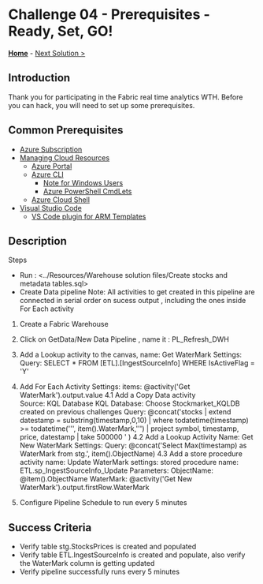 # Challenge 04 - Prerequisites - Ready, Set, GO!

<!-- REMOVE_ME ${navigationLine} (remove this from your MD files if you are writing them manually, this is for the automation script) REMOVE_ME -->

<!-- REPLACE_ME (this section will be removed by the automation script) -->
<!-- If you are using and editing this template manually, ensure the navigation link below is updated to link to next challenge relative to the current challenge. The "Home" link should always link to the homepage of the hack which is the README.md in the hack's parent directory. -->

**[Home](../README.md)** - [Next Solution >](./Solution05.md)

<!-- REPLACE_ME (this section will be removed by the automation script) -->

## Introduction

<!-- REMOVE_ME Thank you for participating in the ${nameOfHackArg} What The Hack. Before you can hack, you will need to set up some prerequisites. (remove this from your MD files if you are writing them manually, this is for the automation script) REMOVE_ME -->

<!-- REPLACE_ME (this section will be removed by the automation script) -->

Thank you for participating in the Fabric real time analytics WTH. Before you can hack, you will need to set up some prerequisites.

<!-- REPLACE_ME (this section will be removed by the automation script) -->

## Common Prerequisites

<!-- If you are editing this template manually, be aware that these links are only designed to work if this Markdown file is in the /xxx-HackName/Student/ folder of your hack. -->

- [Azure Subscription](../../../000-HowToHack/WTH-Common-Prerequisites.md#azure-subscription)
- [Managing Cloud Resources](../../../000-HowToHack/WTH-Common-Prerequisites.md#managing-cloud-resources)
  - [Azure Portal](../../../000-HowToHack/WTH-Common-Prerequisites.md#azure-portal)
  - [Azure CLI](../../../000-HowToHack/WTH-Common-Prerequisites.md#azure-cli)
    - [Note for Windows Users](../../../000-HowToHack/WTH-Common-Prerequisites.md#note-for-windows-users)
    - [Azure PowerShell CmdLets](../../../000-HowToHack/WTH-Common-Prerequisites.md#azure-powershell-cmdlets)
  - [Azure Cloud Shell](../../../000-HowToHack/WTH-Common-Prerequisites.md#azure-cloud-shell)
- [Visual Studio Code](../../../000-HowToHack/WTH-Common-Prerequisites.md#visual-studio-code)
  - [VS Code plugin for ARM Templates](../../../000-HowToHack/WTH-Common-Prerequisites.md#visual-studio-code-plugins-for-arm-templates)

## Description

Steps 
- Run : <../Resources/Warehouse solution files/Create stocks and metadata tables.sql>
- Create Data pipeline
  Note: All activities to get created in this pipeline are connected in serial order on sucess output , including the ones inside For Each activity

 1. Create a Fabric Warehouse

 2. Click on GetData/New Data Pipeline , name it : PL_Refresh_DWH

 3. Add a Lookup activity to the canvas, 
      name: Get WaterMark
      Settings: 
        Query:  SELECT * FROM [ETL].[IngestSourceInfo] WHERE IsActiveFlag = 'Y'

 4. Add For Each Activity 
    Settings: 
      items: @activity('Get WaterMark').output.value
    4.1  Add a Copy Data activity      
      Source: KQL Database
      KQL Database: Choose Stockmarket_KQLDB created on previous challenges
      Query: 
        @concat('stocks
        | extend datestamp = substring(timestamp,0,10)
        | where todatetime(timestamp) >= todatetime(''', item().WaterMark,''') 
        | project symbol, timestamp, price, datestamp
        | take 500000 ' )
    4.2  Add a Lookup Activity
          Name: Get New WaterMark
          Settings:
            Query: @concat('Select Max(timestamp) as WaterMark from stg.', item().ObjectName)
    4.3 Add a store procedure activity
        name: Update WaterMark
        settings:
          stored procedure name: ETL.sp_IngestSourceInfo_Update
          Parameters:
            ObjectName: @item().ObjectName
            WaterMark: @activity('Get New WaterMark').output.firstRow.WaterMark

  5. Configure Pipeline Schedule to run every 5 minutes


## Success Criteria

- Verify table stg.StocksPrices is created and populated
- Verify table ETL.IngestSourceInfo is created and populate, also verify the WaterMark column is getting updated
- Verify pipeline successfully runs every 5 minutes 
